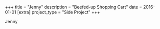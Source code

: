 +++
title = "Jenny"
description = "Beefed-up Shopping Cart"
date = 2016-01-01
[extra]
project_type = "Side Project"
+++

Jenny